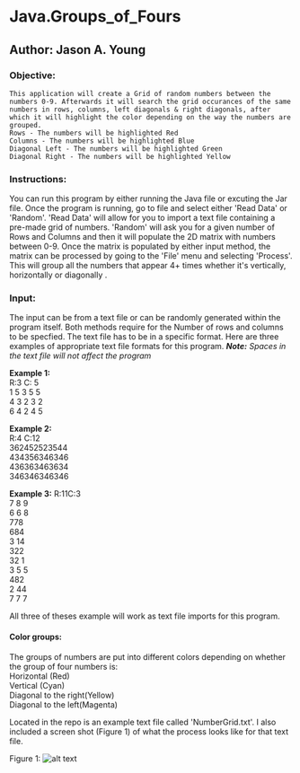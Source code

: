 # Java.Groups_of_Fours
## Author: Jason A. Young

### Objective:
	This application will create a Grid of random numbers between the numbers 0-9. Afterwards it will search the grid occurances of the same numbers in rows, columns, left diagonals & right diagonals, after which it will highlight the color depending on the way the numbers are grouped. 
	Rows - The numbers will be highlighted Red
	Columns - The numbers will be highlighted Blue
	Diagonal Left - The numbers will be highlighted Green
	Diagonal Right - The numbers will be highlighted Yellow


### Instructions:
You can run this program by either running the Java file or excuting the Jar file. Once the program is running, go to file and select either 'Read Data' or 'Random'. 'Read Data' will allow for you to import a text file containing a pre-made grid of numbers. 'Random' will ask you for a given number of Rows and Columns and then it will populate the 2D matrix with numbers between 0-9. Once the matrix is populated by either input method, the matrix can be processed by going to the 'File' menu and selecting 'Process'. This will group all the numbers that appear 4+ times whether it's vertically, horizontally or diagonally .


### Input:
The input can be from a text file or can be randomly generated within the program itself. Both methods require for the Number of rows and columns to be specfied. The text file has to be in a specific format. Here are three examples of appropriate text file formats for this program. 
	*<b>Note:</b> Spaces in the text file will not affect the program*
  
  <b>Example 1:</b>      
  R:3 C: 5\
  1 5 3 5 5\
  4 3 2 3 2\
  6 4 2 4 5	
  
  <b>Example 2:</b>      
  R:4 C:12\
  362452523544\
  434356346346\
  436363463634\
  346346346346
                            
  <b>Example 3:</b>
  R:11C:3\
  7 8 9\
  6 6 8\
  778\
  684\
  3 14\
  322\
  32 1\
  3 5 5\
	 482\
	2  44\
	7 7 7
  
  All three of theses example will work as text file imports for this program.

#### Color groups:
The groups of numbers are put into different colors depending on whether the group of four numbers is:\
	Horizontal (Red)\
	Vertical (Cyan)\
	Diagonal to the right(Yellow)\
	Diagonal to the left(Magenta)
   
Located in the repo is an example text file called 'NumberGrid.txt'. I also included a screen shot (Figure 1) of what the process looks like for that text file.
  
Figure 1: 
![alt text](https://github.com/youngj25/Java.Groups_of_Fours/blob/master/GroupsOfFours.png "Logo Title Text 1")
